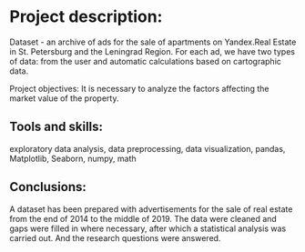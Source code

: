 # Project description:

Dataset - an archive of ads for the sale of apartments on Yandex.Real Estate in St. Petersburg and the Leningrad Region. For each ad, we have two types of data: from the user and automatic calculations based on cartographic data.

Project objectives: It is necessary to analyze the factors affecting the market value of the property.

## Tools and skills:
exploratory data analysis, data preprocessing, data visualization, pandas, Matplotlib, Seaborn, numpy, math

## Conclusions:
A dataset has been prepared with advertisements for the sale of real estate from the end of 2014 to the middle of 2019. The data were cleaned and gaps were filled in where necessary, after which a statistical analysis was carried out. And the research questions were answered.
